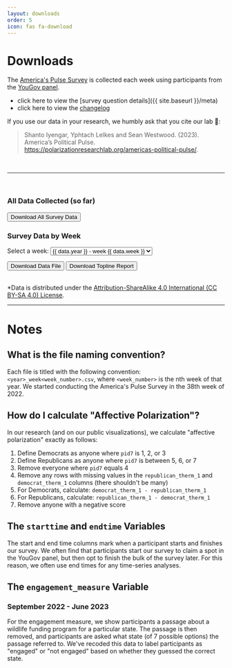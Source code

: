 ```yaml
---
layout: downloads
order: 5
icon: fas fa-download
---
```


<h1 class = 'text-center'>Downloads</h1>

The [America's Pulse Survey](https://polarizationresearchlab.org/americas-political-pulse/) is collected each week using participants from the [YouGov panel](https://yougov.com/).

- click here to view the [survey question details]({{ site.baseurl }}/meta)
- click here to view the [changelog](https://docs.google.com/document/d/1HwQb6z5m6_l_Y1FZ0fQi5m8tFy753z9XbJofEkcli0k/edit#)

If you use our data in your research, we humbly ask that you cite our lab 🙏:

> Shanto Iyengar, Yphtach Lelkes and Sean Westwood. (2023). America’s Political Pulse. https://polarizationresearchlab.org/americas-political-pulse/.



<br>
<hr>
<br>

<div class = 'row'>
  <div class = 'col-6'>
    <div class = 'dl'>
      <h3 class = 'dlh3'>All Data Collected (so far)</h3>
      <button id='download-btn-all'>Download All Survey Data</button>
    </div>
  </div>

  <div class = 'col-6'>
    <div class = 'dl'>
      <h3 class = 'dlh3'>Survey Data by Week</h3>
      <p>Select a week: 
      <select id='dlselectbox'>
        {% for data in site.data.datalinks %}
        <option value="{{ data.file }}" data-week="{{ data.week }}" data-year="{{ data.year }}">
          {{ data.year }} - week {{ data.week }}
        </option>
        {% endfor %}
      </select></p>
      <button id='download-btn-week'>Download Data File</button>
      <button id='download-btn-week-topline'>Download Topline Report</button>
    </div>
  </div>
</div>

<br>

\*Data is distributed under the <a href="https://creativecommons.org/licenses/by-sa/4.0/">Attribution-ShareAlike 4.0 International (CC BY-SA 4.0) License</a>.

<hr>

<h1 class = 'text-center'>Notes</h1>

## What is the file naming convention?

Each file is titled with the following convention: `<year>_week<week_number>.csv`, where `<week_number>` is the nth week of that year. We started conducting the America's Pulse Survey in the 38th week of 2022.

## How do I calculate "Affective Polarization"?

In our research (and on our public visualizations), we calculate "affective polarization" exactly as follows:

1. Define Democrats as anyone where `pid7` is 1, 2, or 3
2. Define Republicans as anyone where `pid7` is between 5, 6, or 7
3. Remove everyone where `pid7` equals 4
4. Remove any rows with missing values in the `republican_therm_1` and `democrat_therm_1` columns (there shouldn't be many)
5. For Democrats, calculate: `democrat_therm_1 - republican_therm_1`
6. For Republicans, calculate: `republican_therm_1 - democrat_therm_1`
7. Remove anyone with a negative score

## The `starttime` and `endtime` Variables

The start and end time columns mark when a participant starts and finishes our survey. We often find that participants start our survey to claim a spot in the YouGov panel, but then opt to finish the bulk of the survey later. For this reason, we often use end times for any time-series analyses.

## The `engagement_measure` Variable

### September 2022 - June 2023

For the engagement measure, we show participants a passage about a wildlife funding program for a particular state. The passage is then removed, and participants are asked what state (of 7 possible options) the passage referred to. We've recoded this data to label participants as "engaged" or "not engaged" based on whether they guessed the correct state.

<!-- #### June 2023 - present -->

<script src="{{ site.baseurl }}/assets/js/download-btn.js"></script>

